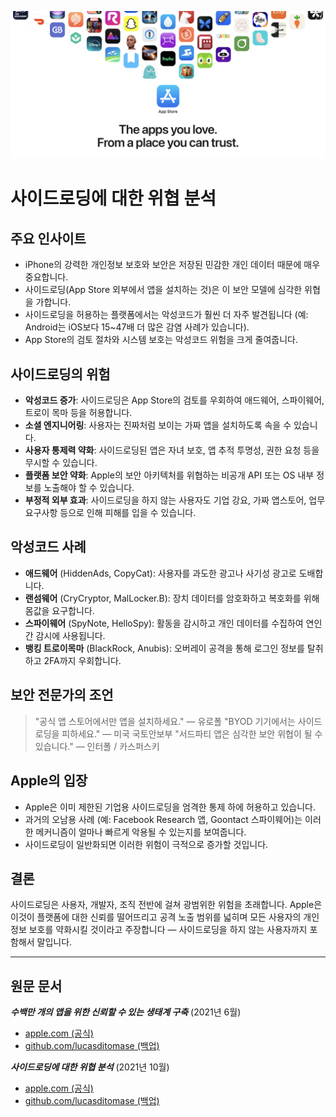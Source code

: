 ![Banner](../assets/banner.png)

# 사이드로딩에 대한 위협 분석

## 주요 인사이트

- iPhone의 강력한 개인정보 보호와 보안은 저장된 민감한 개인 데이터 때문에 매우 중요합니다.
- 사이드로딩(App Store 외부에서 앱을 설치하는 것)은 이 보안 모델에 심각한 위협을 가합니다.
- 사이드로딩을 허용하는 플랫폼에서는 악성코드가 훨씬 더 자주 발견됩니다 (예: Android는 iOS보다 15~47배 더 많은 감염 사례가 있습니다).
- App Store의 검토 절차와 시스템 보호는 악성코드 위험을 크게 줄여줍니다.

## 사이드로딩의 위험

- **악성코드 증가**: 사이드로딩은 App Store의 검토를 우회하여 애드웨어, 스파이웨어, 트로이 목마 등을 허용합니다.
- **소셜 엔지니어링**: 사용자는 진짜처럼 보이는 가짜 앱을 설치하도록 속을 수 있습니다.
- **사용자 통제력 약화**: 사이드로딩된 앱은 자녀 보호, 앱 추적 투명성, 권한 요청 등을 무시할 수 있습니다.
- **플랫폼 보안 약화**: Apple의 보안 아키텍처를 위협하는 비공개 API 또는 OS 내부 정보를 노출해야 할 수 있습니다.
- **부정적 외부 효과**: 사이드로딩을 하지 않는 사용자도 기업 강요, 가짜 앱스토어, 업무 요구사항 등으로 인해 피해를 입을 수 있습니다.

## 악성코드 사례

- **애드웨어** (HiddenAds, CopyCat): 사용자를 과도한 광고나 사기성 광고로 도배합니다.
- **랜섬웨어** (CryCryptor, MalLocker.B): 장치 데이터를 암호화하고 복호화를 위해 몸값을 요구합니다.
- **스파이웨어** (SpyNote, HelloSpy): 활동을 감시하고 개인 데이터를 수집하여 연인 간 감시에 사용됩니다.
- **뱅킹 트로이목마** (BlackRock, Anubis): 오버레이 공격을 통해 로그인 정보를 탈취하고 2FA까지 우회합니다.

## 보안 전문가의 조언

> "공식 앱 스토어에서만 앱을 설치하세요." — 유로폴
> "BYOD 기기에서는 사이드로딩을 피하세요." — 미국 국토안보부
> "서드파티 앱은 심각한 보안 위협이 될 수 있습니다." — 인터폴 / 카스퍼스키

## Apple의 입장

- Apple은 이미 제한된 기업용 사이드로딩을 엄격한 통제 하에 허용하고 있습니다.
- 과거의 오남용 사례 (예: Facebook Research 앱, Goontact 스파이웨어)는 이러한 메커니즘이 얼마나 빠르게 악용될 수 있는지를 보여줍니다.
- 사이드로딩이 일반화되면 이러한 위험이 극적으로 증가할 것입니다.

## 결론

사이드로딩은 사용자, 개발자, 조직 전반에 걸쳐 광범위한 위험을 초래합니다. Apple은 이것이 플랫폼에 대한 신뢰를 떨어뜨리고 공격 노출 범위를 넓히며 모든 사용자의 개인정보 보호를 약화시킬 것이라고 주장합니다 — 사이드로딩을 하지 않는 사용자까지 포함해서 말입니다.

---

## 원문 문서

***수백만 개의 앱을 위한 신뢰할 수 있는 생태계 구축*** (2021년 6월)
  -  [apple.com (공식)](https://www.apple.com/privacy/docs/Building_a_Trusted_Ecosystem_for_Millions_of_Apps.pdf)
  -  [github.com/lucasditomase (백업)](https://github.com/lucasditomase/app-restrictions/blob/main/summary.pdf)

***사이드로딩에 대한 위협 분석*** (2021년 10월)
  -  [apple.com (공식)](https://www.apple.com/privacy/docs/Building_a_Trusted_Ecosystem_for_Millions_of_Apps_A_Threat_Analysis_of_Sideloading.pdf)
  -  [github.com/lucasditomase (백업)](https://github.com/lucasditomase/app-restrictions/blob/main/threat-analysis.pdf)
